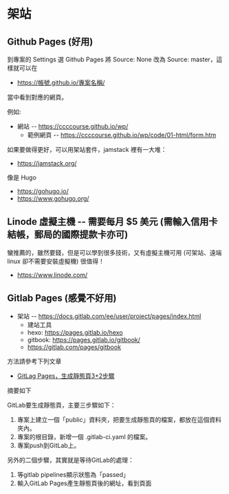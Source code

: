 # 架站

## Github Pages (好用)

到專案的 Settings 選 Github Pages 將 Source: None 改為 Source: master，這樣就可以在 

* https://帳號.github.io/專案名稱/ 

當中看到對應的網頁。

例如:

* 網站 -- https://ccccourse.github.io/wp/
    * 範例網頁 -- https://ccccourse.github.io/wp/code/01-html/form.htm

如果要做得更好，可以用架站套件，jamstack 裡有一大堆：

* https://jamstack.org/

像是 Hugo

* https://gohugo.io/
* https://www.gohugo.org/


## Linode 虛擬主機 -- 需要每月 $5 美元 (需輸入信用卡結帳，郵局的國際提款卡亦可)

蠻推薦的，雖然要錢，但是可以學到很多技術，又有虛擬主機可用 (可架站、遠端 linux 卻不需要安裝虛擬機) 很值得！

* https://www.linode.com/

## Gitlab Pages (感覺不好用)

* 架站 -- https://docs.gitlab.com/ee/user/project/pages/index.html
    * 建站工具
    * hexo: https://pages.gitlab.io/hexo
    * gitbook: https://pages.gitlab.io/gitbook/
    * https://gitlab.com/pages/gitbook

方法請參考下列文章

* [GitLag Pages，生成靜態頁3+2步驟](https://letswrite.tw/gitlab-pages/)

摘要如下

GitLab要生成靜態頁，主要三步驟如下：

1. 專案上建立一個「public」資料夾，把要生成靜態頁的檔案，都放在這個資料夾內。
2. 專案的根目錄，新增一個 .gitlab-ci.yaml 的檔案。
3. 專案push到GitLab上。

另外的二個步驟，其實就是等待GitLab的處理：

1. 等gitlab pipelines顯示狀態為「passed」
2. 輸入GitLab Pages產生靜態頁後的網址，看到頁面

